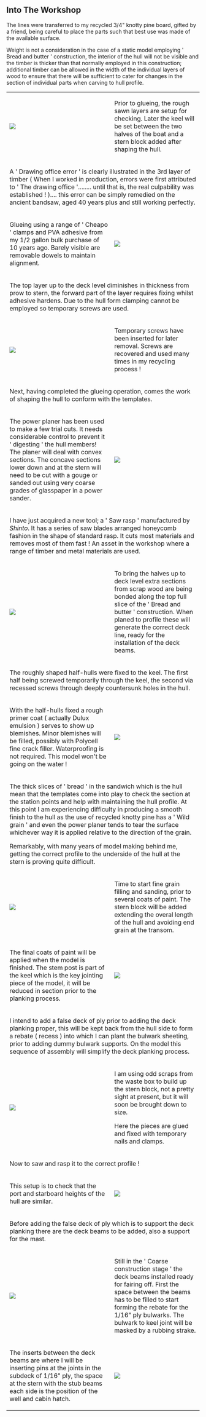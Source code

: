 ## Into The Workshop
The lines were transferred to my recycled 3/4" knotty pine board, gifted by a friend,
being careful to place the parts such that best use was made of the available surface.

Weight is not a consideration in the case of a static model employing ' Bread and butter '
construction, the interior of the hull will not be visible and the timber is thicker than
that normally employed in this construction;
additional timber can be allowed in the width of the individual layers of wood to ensure
that there will be sufficient to cater for changes in the section of individual parts
when carving to hull profile.

<div class="image-table">
	<table>
		<tr>
			<td class="col2">
				<img src="/jgdr20/assets/jmm/pilotassembly1.jpg">
			</td>
			<td class="col2">
				<p>Prior to glueing, the rough sawn layers are setup for checking.
				Later the keel will be set between the two halves of the boat
				and a stern block added after shaping the hull.</p>
			</td>
		</tr>
		<tr>
			<td colspan="2">
				<p>A ' Drawing office error ' is clearly illustrated in the 3rd layer of timber
				( When I worked in production, errors were first attributed to ' The drawing office '........
				until that is, the real culpability was established ! )....
				this error can be simply remedied on the ancient bandsaw, aged 40 years plus
				and still working perfectly.</p>
			</td>
		</tr>
		<tr>
			<td>
				<p>Glueing using a range of ' Cheapo ' clamps and PVA adhesive from my 1/2 gallon
				bulk purchase of 10 years ago. Barely visible are removable dowels to maintain alignment.</p>
			</td>
			<td>
				<img src="/jgdr20/assets/jmm/pilottemplates.jpg">
			</td>
		</tr>
		<tr>
			<td colspan="2">
				<p>The top layer up to the deck level diminishes in thickness from prow to stern,
				the forward part of the layer requires fixing whilst adhesive hardens.
				Due to the hull form clamping cannot be employed so temporary screws are used.</p>
			</td>
		</tr>
		<tr>
			<td>
				<img src="/jgdr20/assets/jmm/pilotcutterlastlayer.jpg">
			</td>
			<td>
				<p>Temporary screws have been inserted for later removal.
				Screws are recovered and used many times in my recycling process !</p>
			</td>
		</tr>
		<tr>
			<td colspan="2">
				<p>Next, having completed the glueing operation, comes the work of shaping the hull
				to conform with the templates.</p>
			</td>
		</tr>
		<tr>
			<td>
				<p>The power planer has been used to make a few trial cuts.
				It needs considerable control to prevent it ' digesting ' the hull members!
				The planer will deal with convex sections.
				The concave sections lower down and at the stern will need to be cut with a gouge or
				sanded out using very coarse grades of glasspaper in a power sander.</p>
			</td>
			<td>
				<img src="/jgdr20/assets/jmm/pilottrialcut1.jpg">
			</td>
		</tr>
		<tr>
			<td colspan="2">
				<p>I have just acquired a new tool; a ' Saw rasp ' manufactured by <em>Shinto</em>.
				It has a series of saw blades arranged honeycomb fashion in the shape of standard rasp.
				It cuts most materials and removes most of them fast !
				An asset in the workshop where a range of timber and metal materials are used.</p>
			</td>
		</tr>
		<tr>
			<td>
				<img src="/jgdr20/assets/jmm/additiontopilotcutter.jpg">
			</td>
			<td>
				<p>To bring the halves up to deck level extra sections from scrap wood are being
				bonded along the top full slice of the ' Bread and butter ' construction.
				When planed to profile these will generate the correct deck line,
				ready for the installation of the deck beams.</p>
			</td>
		</tr>
		<tr>
			<td colspan="2">
				<p>The roughly shaped half-hulls were fixed to the keel.
				The first half being screwed temporarily through the keel,
				the second via recessed screws through deeply countersunk holes in the hull.</p>
			</td>
		</tr>
		<tr>
			<td>
				<p>With the half-hulls fixed a rough primer coat ( actually Dulux emulsion )
				serves to show up blemishes.
				Minor blemishes will be filled, possibly with Polycell fine crack filler.
				Waterproofing is not required. This model won't be going on the water !</p>
			</td>
			<td>
				<img src="/jgdr20/assets/jmm/pilotcutterprimercoat.jpg">
			</td>
		</tr>
		<tr>
			<td colspan="2">
				<p>The thick slices of ' bread ' in the sandwich which is the hull mean that the
				templates come into play to check the section at the station points and help with
				maintaining the hull profile.
				At this point I am experiencing difficulty in producing a smooth finish to the hull
				as the use of recycled knotty pine has a ' Wild grain ' and even the power planer
				tends to tear the surface whichever way it is applied relative to the direction of
				the grain.</p>
				<p>Remarkably, with many years of model making behind me, getting the correct profile
				to the underside of the hull at the stern is proving quite difficult.</p>
			</td>
		</tr>
		<tr>
			<td>
				<img src="/jgdr20/assets/jmm/pilotcutter14%20jun1.jpg">
			</td>
			<td>
				<p>Time to start fine grain filling and sanding, prior to several coats of paint.
				The stern block will be added extending the overal length of the hull and avoiding
				end grain at the transom.</p>
			</td>
		</tr>
		<tr>
			<td>
				<p>The final coats of paint will be applied when the model is finished.
				The stem post is part of the keel which is the key jointing piece of the model,
				it will be reduced in section prior to the planking process.</p>
			</td>
			<td>
				<img src="/jgdr20/assets/jmm/pilotcutter14thjun%202.jpg">
			</td>
		</tr>
		<tr>
			<td colspan="2">
				<p>I intend to add a false deck of ply prior to adding the deck planking proper,
				this will be kept back from the hull side to form a rebate ( recess ) into which
				I can plant the bulwark sheeting, prior to adding dummy bulwark supports.
				On the model this sequence of assembly will simplify the deck planking process.</p>
			</td>
		</tr>
		<tr>
			<td>
				<img src="/jgdr20/assets/jmm/sternblockwithin2.jpg">
			</td>
			<td>
				<p>I am using odd scraps from the waste box to build up the stern block,
				not a pretty sight at present, but it will soon be brought down to size.</p>
				<p>Here the pieces are glued and fixed with temporary nails and clamps.</p>
			</td>
		</tr>
		<tr>
			<td colspan="2">
				<p>Now to saw and rasp it to the correct profile !</p>
			</td>
		</tr>
		<tr>
			<td>
				<p>This setup is to check that the port and starboard heights of the
				hull are similar.</p>
			</td>
			<td>
				<img src="/jgdr20/assets/jmm/pilotcuttercheckheights.jpg">
			</td>
		</tr>
		<tr>
			<td colspan="2">
				<p>Before adding the false deck of ply which is to support the deck planking
				there are the deck beams to be added, also a support for the mast.</p>
			</td>
		</tr>
		<tr>
			<td>
				<img src="/jgdr20/assets/jmm/pilotdecbeams_installed.jpg">
			</td>
			<td>
				<p>Still in the ' Coarse construction stage ' the deck beams installed ready
				for fairing off.
				First the space between the beams has to be filled to start forming the rebate
				for the 1/16" ply bulwarks.
				The bulwark to keel joint will be masked by a rubbing strake.</p>
			</td>
		</tr>
		<tr>
			<td>
				<p>The inserts between the deck beams are where I will be inserting pins at
				the joints in the subdeck of 1/16" ply, the space at the stern with the
				stub beams each side is the position of the well and cabin hatch.</p>
			</td>
			<td>
				<img src="/jgdr20/assets/jmm/pilotcutterreadyforfalsedeck.jpg">
			</td>
		</tr>
	</table>
</div>